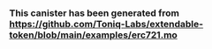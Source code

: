 ### This canister has been generated from https://github.com/Toniq-Labs/extendable-token/blob/main/examples/erc721.mo